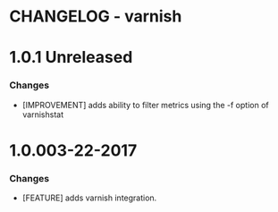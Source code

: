 # CHANGELOG - varnish

1.0.1 Unreleased
==================

### Changes

* [IMPROVEMENT] adds ability to filter metrics using the -f option of varnishstat

1.0.003-22-2017
==================

### Changes

* [FEATURE] adds varnish integration.
